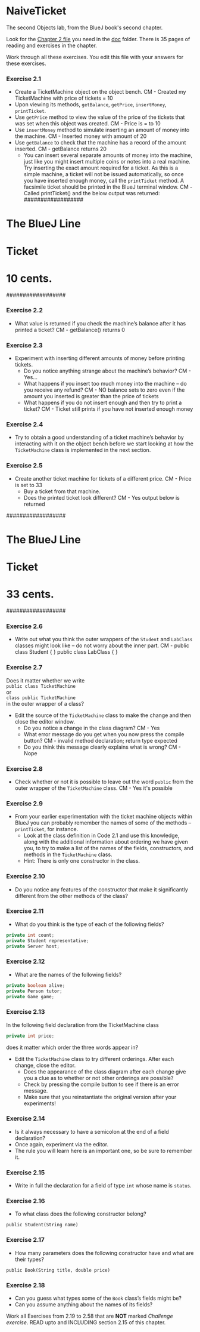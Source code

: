 # NaiveTicket

The second Objects lab, from the BlueJ book's second chapter.

Look for the [Chapter 2 file](./doc/BlueJ-objects-first-ch2.pdf) you need in the [doc](./doc) folder.
There is 35 pages of reading and exercises in the chapter.

Work through all these exercises. You edit this file with your answers for these exercises.

### Exercise 2.1
* Create a TicketMachine object on the object bench. 
	CM - Created my TicketMachine with price of tickets = 10
* Upon viewing its methods, `getBalance`, `getPrice`, `insertMoney`, `printTicket`.
* Use `getPrice` method to view the value of the price of the tickets that was set when this object was created. 
	CM - Price is = to 10
* Use `insertMoney` method to simulate inserting an amount of money into the machine.
	CM - Inserted money with amount of 20
* Use `getBalance` to check that the machine has a record of the amount inserted.
	CM - getBalance returns 20
	* You can insert several separate amounts of money into the machine, just like you might insert multiple coins or notes into a real machine. Try inserting the exact amount required for a ticket. As this is a simple machine, a ticket will not be issued automatically, so once you have inserted enough money, call the `printTicket` method. A facsimile ticket should be printed in the BlueJ terminal window.
	CM -Called printTicket() and the below output was returned:
##################
# The BlueJ Line
# Ticket
# 10 cents.
##################

### Exercise 2.2
* What value is returned if you check the machine’s balance after it has printed a ticket?
	CM - getBalance() returns 0

### Exercise 2.3
* Experiment with inserting different amounts of money before printing tickets.
	* Do you notice anything strange about the machine’s behavior?
		CM - Yes...
	* What happens if you insert too much money into the machine – do you receive any refund?
		CM - NO balance sets to zero even if the amount you inserted is greater than the price of tickets
	* What happens if you do not insert enough and then try to print a ticket?
		CM - Ticket still prints if you have not inserted enough money
		

### Exercise 2.4
* Try to obtain a good understanding of a ticket machine’s behavior by interacting with it on the object bench before we start looking at how the `TicketMachine` class is implemented in the next section.

### Exercise 2.5
* Create another ticket machine for tickets of a different price.
		CM - Price is set to 33
	* Buy a ticket from that machine.
	* Does the printed ticket look different?
		CM - Yes output below is returned
		
##################
# The BlueJ Line
# Ticket
# 33 cents.
##################

### Exercise 2.6
* Write out what you think the outer wrappers of the `Student` and `LabClass` classes might look like – do not worry about the inner part.
	CM - 
	     public class Student {
	}
	     public class LabClass {
	}     

### Exercise 2.7
Does it matter whether we write<br>
`public class TicketMachine`<br>
or<br>
`class public TicketMachine`<br>
in the outer wrapper of a class?

* Edit the source of the `TicketMachine` class to make the change and then close the editor window.
	* Do you notice a change in the class diagram? CM - Yes
	* What error message do you get when you now press the compile button? CM - invalid method declaration; return type 		expected
	* Do you think this message clearly explains what is wrong? CM - Nope

### Exercise 2.8
* Check whether or not it is possible to leave out the word `public` from the outer wrapper of the `TicketMachine` class.
	CM - Yes it's possible

### Exercise 2.9
* From your earlier experimentation with the ticket machine objects within BlueJ you can probably remember the names of some of the methods – `printTicket`, for instance.
	* Look at the class definition in Code 2.1 and use this knowledge, along with the additional information about ordering we have given you, to try to make a list of the names of the fields, constructors, and methods in the `TicketMachine` class.
	* Hint: There is only one constructor in the class.

### Exercise 2.10
* Do you notice any features of the constructor that make it significantly different from the other methods of the class?

### Exercise 2.11
* What do you think is the type of each of the following fields?

```java
private int count;
private Student representative;
private Server host;
```

### Exercise 2.12
* What are the names of the following fields?

```java
private boolean alive;
private Person tutor;
private Game game;
```
### Exercise 2.13

In the following field declaration from the TicketMachine class<br>

```java
private int price;
```
does it matter which order the three words appear in?
* Edit the `TicketMachine` class to try different orderings. After each change, close the editor.
	* Does the appearance of the class diagram after each change give you a clue as to whether or not other orderings are
possible?
	* Check by pressing the compile button to see if there is an error message.
	* Make sure that you reinstantiate the original version after your experiments!

### Exercise 2.14
* Is it always necessary to have a semicolon at the end of a field declaration?
* Once again, experiment via the editor.
* The rule you will learn here is an important one, so be sure to remember it.


### Exercise 2.15
* Write in full the declaration for a field of type `int` whose name is `status`.

### Exercise 2.16
* To what class does the following constructor belong?
```
public Student(String name)
```

### Exercise 2.17
* How many parameters does the following constructor have and what are their types?
```
public Book(String title, double price)
```

### Exercise 2.18
* Can you guess what types some of the `Book` class’s fields might be?
* Can you assume anything about the names of its fields?

Work all Exercises from 2.19 to 2.58 that are **NOT** marked *Challenge exercise*.
READ upto and INCLUDING section 2.15 of this chapter.
